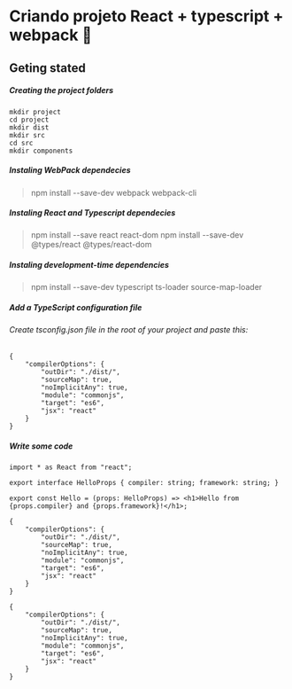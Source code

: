 # Criando projeto React + typescript + webpack :rocket:
## Geting stated
##### Creating the project folders
```
mkdir project
cd project
mkdir dist
mkdir src
cd src
mkdir components
```

##### Instaling WebPack dependecies
> npm install --save-dev webpack webpack-cli

##### Instaling React and Typescript dependecies
> npm install --save react react-dom
> npm install --save-dev @types/react @types/react-dom

##### Instaling development-time dependencies
> npm install --save-dev typescript ts-loader source-map-loader

##### Add a TypeScript configuration file
###### Create tsconfig.json file in the root of your project  and paste this:
```
{
    "compilerOptions": {
        "outDir": "./dist/",
        "sourceMap": true,
        "noImplicitAny": true,
        "module": "commonjs",
        "target": "es6",
        "jsx": "react"
    }
}
```

##### Write some code
```
import * as React from "react";

export interface HelloProps { compiler: string; framework: string; }

export const Hello = (props: HelloProps) => <h1>Hello from {props.compiler} and {props.framework}!</h1>;
```

```
{
    "compilerOptions": {
        "outDir": "./dist/",
        "sourceMap": true,
        "noImplicitAny": true,
        "module": "commonjs",
        "target": "es6",
        "jsx": "react"
    }
}
```

```
{
    "compilerOptions": {
        "outDir": "./dist/",
        "sourceMap": true,
        "noImplicitAny": true,
        "module": "commonjs",
        "target": "es6",
        "jsx": "react"
    }
}
```
